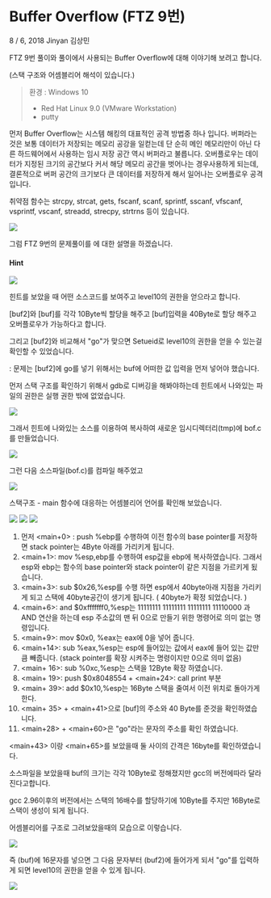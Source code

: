 # Buffer Overflow (FTZ 9번)

8 / 6, 2018 Jinyan 김상민

FTZ 9번 풀이와 풀이에서  사용되는 Buffer Overflow에 대해 이야기해 보려고 합니다.

(스택 구조와 어셈블리어 해석이 있습니다.)



> 환경 : Windows 10
>
> - Red Hat Linux 9.0 (VMware Workstation)
> - putty
>
> 

먼저 Buffer Overflow는 시스템 해킹의 대표적인 공격 방법중 하나 입니다. 버퍼라는 것은 보통 데이터가 저장되는 메모리 공강을 일컫는데 단 순히 메인 메모리만이 아닌 다른 하드웨어에서 사용하는 임시 저장 공간 역시 버퍼라고 불릅니다. 오버플로우는 데이터가 지정된 크기의 공간보다 커서 해당 메모리 공간을 벗어나는 경우사용하게 되는데, 결론적으로 버퍼 공간의 크기보다 큰 데이터를 저장하게 해서 일어나는 오버플로우 공격입니다.

취약점 함수는 strcpy, strcat, gets, fscanf, scanf, sprintf, sscanf, vfscanf, vsprintf, vscanf, streadd, strecpy, strtrns  등이 있습니다.

<img src=https://user-images.githubusercontent.com/37801676/43690405-538bf572-9944-11e8-9415-484825740bc5.jpg>

그럼 FTZ 9번의 문제풀이를 에 대한 설명을 하겠습니다.



#### Hint

<img src=https://user-images.githubusercontent.com/37801676/43689336-db3ed8e2-9933-11e8-82a1-da236527b689.PNG>

힌트를 보았을 때 어떤 소스코드를 보여주고 level10의 권한을 얻으라고 합니다.

[buf2]와 [buf]를 각각 10Byte씩 할당을 해주고 [buf]입력을 40Byte로 할당 해주고 오버플로우가 가능하다고 합니다.

그리고 [buf2]와 비교해서 "go"가 맞으면 Setueid로 level10의 권한을 얻을 수 있는걸 확인할 수 있었습니다.

: 문제는 [buf2]에 go를 넣기 위해서는 buf에 어떠한 값 입력을 먼저 넣어야 했습니다.



먼저 스택 구조를 확인하기 위해서 gdb로 디버깅을 해봐야하는데 힌트에서 나와있는 파일의 권한은 실행 권한 밖에 없었습니다.

<img src=https://user-images.githubusercontent.com/37801676/43689337-db6e361e-9933-11e8-998d-694e34ae0330.PNG>



그래서 힌트에 나와있는 소스를 이용하여 복사하여 새로운 임시디렉터리(tmp)에 bof.c를 만들었습니다.

<img src=https://user-images.githubusercontent.com/37801676/43689338-db99b9f6-9933-11e8-9eca-5da59ad43944.PNG>



그런 다음 소스파일(bof.c)를 컴파일 해주었고

<img src=https://user-images.githubusercontent.com/37801676/43689339-dbc649f8-9933-11e8-9dfc-496fe69daf4d.PNG>



스택구조 - main 함수에 대응하는 어셈블리어 언어를 확인해 보았습니다.

<img src=https://user-images.githubusercontent.com/37801676/43689340-dbf39070-9933-11e8-8c8a-41705213f7ae.PNG>

<img src=https://user-images.githubusercontent.com/37801676/43689341-dc2476c2-9933-11e8-8215-7f174d096952.PNG>

<img src=https://user-images.githubusercontent.com/37801676/43689342-dc5a6246-9933-11e8-9be7-bb254a70b23f.PNG>



1. 먼저 <main+0> : push %ebp를 수행하여 이전 함수의 base pointer를 저장하면 stack pointer는 4Byte 아래를 가리키게 됩니다.
2. <main+1>: mov %esp,ebp를 수행하여 esp값을 ebp에 복사하였습니다. 그래서 esp와 ebp는 함수의 base pointer와 stack pointer이 같은 지점을 가르키게 됬습니다.
3. <main+3>: sub $0x26,%esp를 수행 하면 esp에서 40byte아래 지점을 가리키게 되고 스택에 40byte공간이 생기게 됩니다. ( 40byte가 확정 되었습니다. )
4. <main+6>: and $0xfffffff0,%esp는 11111111 11111111 11111111 11110000 과 AND 연산을 하는데 esp 주소값의 맨 뒤 0으로 만들기 위한 명령어로 의미 없는 명령입니다.
5. <main+9>: mov $0x0, %eax는 eax에 0을 넣어 줍니다.
6. <main+14>: sub %eax,%esp는 esp에 들어있는 값에서 eax에 들어 있는 값만큼 빼줍니다. (stack pointer를 확장 시켜주는 명령이지만 0으로 의미 없음)
7. <main+ 16>: sub %0xc,%esp는 스택을 12Byte 확장 하였습니다.
8. <main+ 19>: push $0x8048554  + <main+24>: call print 부분 
9. <main+ 39>: add $0x10,%esp는 16Byte 스택을 줄여서 이전 위치로 돌아가게 한다.
10. <main+ 35> + <main+41>으로 [buf]의 주소와 40 Byte를 준것을 확인하였습니다. 
11. <main+28> + <main+60>은 "go"라는 문자의 주소를 확인 하였습니다.

<main+43> 이랑 <main+65>를 보았을때 둘 사이의 간격은 16byte를 확인하였습니다.



소스파일을 보았을때 buf의 크기는 각각 10Byte로 정해졌지만 gcc의 버전에따라 달라진다고합니다.

gcc 2.96이후의 버전에서는 스택의 16배수를 할당하기에 10Byte를 주지만 16Byte로 스택이 생성이 되게 됩니다.



어셈블리어를 구조로 그려보았을때의 모습으로 이렇습니다.

<img src=https://user-images.githubusercontent.com/37801676/43690227-a278567e-9941-11e8-9b6d-8c952f3371da.jpg>

즉 (buf)에 16문자를 넣으면 그 다음 문자부터 (buf2)에 들어가게 되서 "go"를 입력하게 되면 level10의 권한을 얻을 수 있게 됩니다.

<img src=https://user-images.githubusercontent.com/37801676/43690248-1e3bfba8-9942-11e8-93cb-7e13b64392f8.PNG>

